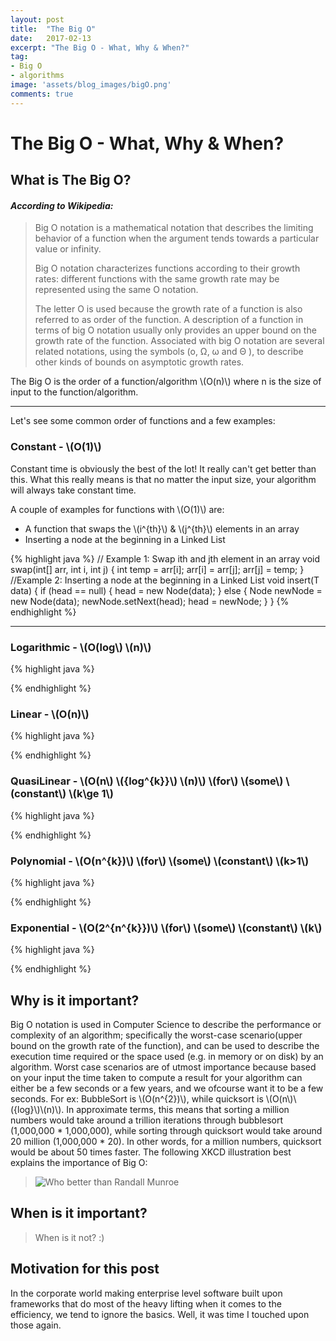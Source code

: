 ```yaml
---
layout: post
title:  "The Big O"
date:   2017-02-13
excerpt: "The Big O - What, Why & When?"
tag:
- Big O
- algorithms
image: 'assets/blog_images/bigO.png'
comments: true
---
```

# The Big O - What, Why & When?

## What is The Big O?

#### *According to Wikipedia:*

> Big O notation is a mathematical notation that describes the limiting behavior of a function when the argument tends towards a particular value or infinity.
>
> Big O notation characterizes functions according to their growth rates: different functions with the same growth rate may be represented using the same O notation.
>
> The letter O is used because the growth rate of a function is also referred to as order of the function. A description of a function in terms of big O notation usually only provides an upper bound on the growth rate of the function. Associated with big O notation are several related notations, using the symbols \(o, Ω, ω and  Θ \), to describe other kinds of bounds on asymptotic growth rates.

The Big O is the order of a function/algorithm \\(O(n)\\) where n is the size of input to the function/algorithm.



---

Let's see some common order of functions and a few examples:

### Constant - \\(O(1)\\)
Constant time is obviously the best of the lot! It really can't get better than this. What this really means is that no matter the input size, your algorithm will always take constant time. 

A couple of examples for functions with \\(O(1)\\) are: 

* A function that swaps the \\(i^{th}\\) & \\(j^{th}\\) elements in an array
* Inserting a node at the beginning in a Linked List

{% highlight java %}
// Example 1: Swap ith and jth element in an array
void swap(int[] arr, int i, int j)
{
	int temp = arr[i];
	arr[i] = arr[j];
	arr[j] = temp;
}
//Example 2: Inserting a node at the beginning in a Linked List
void insert(T data)
{
	if (head == null)
	{
		head = new Node<T>(data);
	}
	else
	{
		Node<T> newNode = new Node<T>(data);
		newNode.setNext(head);
		head = newNode;
	}
}
{% endhighlight %}

---

### Logarithmic - \\(O(log\\) \\(n)\\) 

{% highlight java %}

{% endhighlight %}

### Linear - \\(O(n)\\)

{% highlight java %}

{% endhighlight %}

### QuasiLinear - \\(O(n\\) \\({log^{k}}\\) \\(n)\\) \\(for\\) \\(some\\) \\(constant\\) \\(k\ge 1\\)

{% highlight java %}

{% endhighlight %}

### Polynomial - \\(O(n^{k})\\) \\(for\\) \\(some\\) \\(constant\\) \\(k>1\\)

{% highlight java %}

{% endhighlight %}

### Exponential - \\(O(2^{n^{k}})\\) \\(for\\) \\(some\\) \\(constant\\) \\(k\\)

{% highlight java %}

{% endhighlight %}



## Why is it important?
Big O notation is used in Computer Science to describe the performance or complexity of an algorithm; specifically the worst-case scenario(upper bound on the growth rate of the function), and can be used to describe the execution time required or the space used (e.g. in memory or on disk) by an algorithm. 
Worst case scenarios are of utmost importance because based on your input the time taken to compute a result for your algorithm can either be a few seconds or a few years, and we ofcourse want it to be a few seconds.
For ex: 
BubbleSort is \\(O(n^{2})\\), while quicksort is \\(O(n\\)\\({log}\\)\\(n)\\). In approximate terms, this means that sorting a million numbers would take around a trillion iterations through bubblesort  (1,000,000 * 1,000,000), while sorting through quicksort would take around  20 million (1,000,000 * 20). In other words, for a million numbers, quicksort would be about 50 times faster.
The following XKCD illustration best explains the importance of Big O: 
> ![Who better than Randall Munroe](http://imgs.xkcd.com/comics/1337_part_2.png)

## When is it important?
>  When is it not? :)

## Motivation for this post
In the corporate world making enterprise level software built upon frameworks that do most of the heavy lifting when it comes to the efficiency, we tend to ignore the basics. Well, it was time I touched upon those again.
